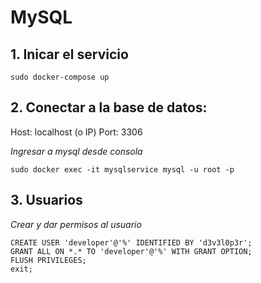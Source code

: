 # MySQL

## 1. Inicar el servicio

	sudo docker-compose up

## 2. Conectar a la base de datos:

Host: localhost (o IP) Port: 3306

_Ingresar a mysql desde consola_

	sudo docker exec -it mysqlservice mysql -u root -p

## 3. Usuarios

_Crear y dar permisos al usuario_

	CREATE USER 'developer'@'%' IDENTIFIED BY 'd3v3l0p3r';
	GRANT ALL ON *.* TO 'developer'@'%' WITH GRANT OPTION;
	FLUSH PRIVILEGES;
	exit;